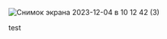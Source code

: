 
![Снимок экрана 2023-12-04 в 10 12 42 (3)](https://github.com/Eldiyar0220/just-images/assets/84560520/fc4e83e6-d546-4a90-af69-3e9349a32669)




test
